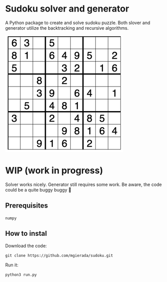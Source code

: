 # Sudoku solver and generator

A Python package to create and solve sudoku puzzle. Both slover and generator utilize the backtracking and recursive algorithms.

<img src=./example_sudoku.png>

# WIP (work in progress)

Solver works nicely. Generator still requires some work. Be aware, the code could be a quite buggy buggy 🐛

## Prerequisites

`numpy `

## How to instal

Download the code:

```
git clone https://github.com/mgierada/sudoku.git
```

Run it:

```
python3 run.py
```
